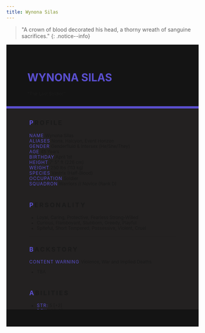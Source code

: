 ```yaml
---
title: Wynona Silas
---
```


>  "A crown of blood decorated his head, a thorny wreath of sanguine sacrifices."
{: .notice--info}

<!---------
header names
----------->

<div class="row" style="background-color:#141414; padding-top:30px; padding-left: 55px; padding-right: 55px; padding-bottom: 25px">
    <h1 style="color:#5A4FCF; text-transform:uppercase">Wynona Silas</h1>
    <small>"The Last Soldier"</small>
</div>
<div style="background-color:#5A4FCF;padding:3px;"></div>
<div class="row" style="background-color:#232121; padding-top:5px; padding-left: 60px; padding-right: 60px; padding-bottom: 20px; overflow:auto; max-height:500px">

<!---------
profile
----------->

<h3 class="font-weight-bold" style="letter-spacing:3px; text-transform:uppercase">
    <span style="color:#5A4FCF;">P</span>rofile
</h3>

<small>
<span class="font-weight-bold" style="color:#5A4FCF;letter-spacing:1px; text-transform:uppercase">Name</span> &#09;&#09;
  Wynona Silas<br>
<span class="font-weight-bold" style="color:#5A4FCF;letter-spacing:1px; text-transform:uppercase">Aliases</span> &#09;&#09;
  Nona, Halcyon, Event Horizon<br>
<span class="font-weight-bold" style="color:#5A4FCF;letter-spacing:1px; text-transform:uppercase">Gender</span> &#09;&#09;
  Genderfluid & Intersex (He/She/They)<br>
<span class="font-weight-bold" style="color:#5A4FCF;letter-spacing:1px; text-transform:uppercase">Age</span> &#09;&#09;
  45 Years<br>
<span class="font-weight-bold" style="color:#5A4FCF;letter-spacing:1px; text-transform:uppercase">Birthday</span> &#09;&#09;
  April 1st<br>
<span class="font-weight-bold" style="color:#5A4FCF;letter-spacing:1px; text-transform:uppercase">Height</span> &#09;&#09;
  7' 5" ft (226 cm)<br>
<span class="font-weight-bold" style="color:#5A4FCF;letter-spacing:1px; text-transform:uppercase">Weight</span> &#09;&#09;
  250 lbs (113 kg)<br>
<span class="font-weight-bold" style="color:#5A4FCF;letter-spacing:1px; text-transform:uppercase">Species</span> &#09;&#09;
  Vastrix (Half-Blood)<br>
<span class="font-weight-bold" style="color:#5A4FCF;letter-spacing:1px; text-transform:uppercase">Occupation</span> &#09;&#09;
  Soldier<br>
<span class="font-weight-bold" style="color:#5A4FCF;letter-spacing:1px; text-transform:uppercase">Squadron</span> &#09;&#09;
  Warriors // Novice (Rank D) <br>
</small>

<hr class="w-100 my-5" style="border-color:#e6d7c5;opacity:.2;">

<!---------
personality
----------->
<h3 class="font-weight-bold" style="letter-spacing:3px; text-transform:uppercase">
    <span style="color:#5A4FCF;">P</span>ersonality
</h3>

<small>
<ul>
    <li>Loyal, Caring, Protective, Fearless Strong-Willed </li>
    <li>Curious, Flamboyant, Stubborn, Greedy, Playful</li>
    <li>Spiteful, Short Tempered, Possessive, Violent, Cruel</li>
</ul>
</small>

<hr class="w-100 my-5" style="border-color:#e6d7c5;opacity:.2;">

<!---------
backstory
----------->
<h3 class="font-weight-bold" style="letter-spacing:3px; text-transform:uppercase">
    <span style="color:#5A4FCF;">B</span>ackstory
</h3>

<small>

<p><span class="font-weight-bold" style="color:#5A4FCF;letter-spacing:1px; text-transform:uppercase">CONTENT WARNING </span>Violence, War and Implied Deaths</p>

<ul>
    <li>TBA</li>
</ul>
</small>

<hr class="w-100 my-5" style="border-color:#e6d7c5;opacity:.2;">


<!---------
trivia
----------->

<h3 class="font-weight-bold" style="letter-spacing:3px; text-transform:uppercase">
    <span style="color:#5A4FCF;">A</span>bilities
</h3>

<small>
<ul>
    <li><span class="font-weight-bold" style="color:#5A4FCF;letter-spacing:1px;">STR:</span> 
        5 [+2]</li>
    <li><span class="font-weight-bold" style="color:#5A4FCF;letter-spacing:1px;">DEX:</span> 
        4 [+2]</li>
    <li><span class="font-weight-bold" style="color:#5A4FCF;letter-spacing:1px;">END:</span> 
        3 [+1]</li>
    <li><span class="font-weight-bold" style="color:#5A4FCF;letter-spacing:1px;">INT:</span> 
        1 [+0]</li>
    <li><span class="font-weight-bold" style="color:#5A4FCF;letter-spacing:1px;">WIS:</span> 
        2 [+1]</li>
    <li><span class="font-weight-bold" style="color:#5A4FCF;letter-spacing:1px;">CHA:</span> 
        1 [+0]</li>
    <li><span class="font-weight-bold" style="color:#5A4FCF;letter-spacing:1px;">HP:</span> 
        13</li>
</ul>

<span class="font-weight-bold" style="color:#5A4FCF;letter-spacing:1px; text-transform:uppercase">Proficiency</span><br> 
<ul>
    <li><span class="font-weight-bold" style="color:#5A4FCF;letter-spacing:1px;">Silence of War.</span> 
       The silence of war can mean two things, the beginning or the end. Nona has an aura of intimidation, with just a glare, they can instill fear into a target. Targets who fail a wisdom save will be frightened by Nona and have disadvantage on attacking her for 2 rounds. Can only be used on a target successfully once, will not work the second time.</li>
    <li><span class="font-weight-bold" style="color:#5A4FCF;letter-spacing:1px;">Ground Zero.</span> 
        Nona has gravitational powers from her control over dark matter, allowing her to manipulate the weight of targets. Making them lighter in her claws than to most.  Gains advantage on strength checks when used on a target when strength is needed.</li>
</ul>

<span class="font-weight-bold" style="color:#5A4FCF;letter-spacing:1px; text-transform:uppercase">Deficiency</span><br> 
<ul>
    <li><span class="font-weight-bold" style="color:#5A4FCF;letter-spacing:1px;">Blindness of Luminous.</span>  
        The crawlers of darkness fear the light, even the ones bred to fight it. Much like the rest of his kind, Nona has extreme photosensitivity. Light makes his vision obscured and he can be temporarily blinded with large flashes of light. Extreme sources of light can “burn” him as Nona seems to be more sensitive to light than the rest of his kin, a punishment for his sins, perhaps.</li>
    <li><span class="font-weight-bold" style="color:#5A4FCF;letter-spacing:1px;">Blood-Soaked Beast.</span> 
       The Vastrix are a cruel and infamous race of aliens, the universe knows and holds their anger. Nona who looks more like a fullblood than most halfbloods often entices the anger of vengeance and fear from others. Disadvantage on Charisma checks to those who recognize him as a Vastrix.</li>
</ul>

<span class="font-weight: bold" style="color:#5A4FCF;letter-spacing:1px; text-transform:uppercase">Primary</span><br> 
<ul>
    <li><span class="font-weight-bold" style="color:#5A4FCF;letter-spacing:1px;">Chaotic Entropy.</span>  
        Wielding the power of dark matter, Nona can control its unstable energy to be fired at people. Its extreme gravitational pull condensed into a small orb can cause grievous wounds with just a scratch, laying destruction in its path. Rolls Dexterity to aim. Deals +2 Damage with this on attack rolls.</li>
</ul>

<span class="font-weight-bold" style="color:#5A4FCF;letter-spacing:1px; text-transform:uppercase">Secondary</span><br> 
<ul>
    <li><span class="font-weight-bold" style="color:#5A4FCF;letter-spacing:1px;">Fragment of Darkness</span>  
        Coating himself in dark matter, it almost looks like Nona is wearing armor due to dark matter’s incompatibility with light. This “armor” is more like a layer of dark matter than repels attacks with its gravitation redirection. With this ability, physical attacks can be blocked/redirected with a successful Endurance roll check. Lasts for 3 rounds, twice per RP..</li>
</ul>
</small>

</div>
<div class="row" style="background-color:#141414; padding-top:20px; padding-left: 30px; padding-right: 30px; padding-bottom: 25px;">
    <div style="text-align: right; font-size: 16px"><a href="https://toyhou.se/11320894.-f2u-unity-v2"><i class="fa-solid fa-barcode"></i
  ></a></div>
</div>
